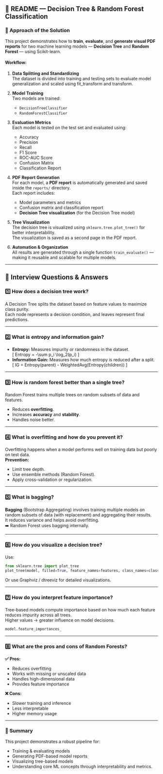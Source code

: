 
## 📘 README — Decision Tree & Random Forest Classification

### 🧠 **Approach of the Solution**

This project demonstrates how to **train**, **evaluate**, and **generate visual PDF reports** for two machine learning models — **Decision Tree** and **Random Forest** — using Scikit-learn.

#### **Workflow:**
1. **Data Splitting and Standardizing**  
   The dataset is divided into training and testing sets to evaluate model generalization and scaled using fit_transform and transform.

2. **Model Training**  
   Two models are trained:
   - `DecisionTreeClassifier`
   - `RandomForestClassifier`

3. **Evaluation Metrics**  
   Each model is tested on the test set and evaluated using:
   - Accuracy  
   - Precision  
   - Recall  
   - F1 Score  
   - ROC-AUC Score  
   - Confusion Matrix  
   - Classification Report  

4. **PDF Report Generation**  
   For each model, a **PDF report** is automatically generated and saved inside the `reports/` directory.  
   Each report includes:
   - Model parameters and metrics  
   - Confusion matrix and classification report  
   - **Decision Tree visualization** (for the Decision Tree model)

5. **Tree Visualization**  
   The decision tree is visualized using `sklearn.tree.plot_tree()` for better interpretability.  
   The visualization is saved as a second page in the PDF report.

6. **Automation & Organization**  
   All results are generated through a single function `train_evaluate()` — making it reusable and scalable for multiple models.

---

## 🎯 **Interview Questions & Answers**

### **1️⃣ How does a decision tree work?**
A Decision Tree splits the dataset based on feature values to maximize class purity.  
Each node represents a decision condition, and leaves represent final predictions.

---

### **2️⃣ What is entropy and information gain?**
- **Entropy:** Measures impurity or randomness in the dataset.  
  \[ Entropy = -\sum p_i \log_2(p_i) \]
- **Information Gain:** Measures how much entropy is reduced after a split.  
  \[ IG = Entropy(parent) - WeightedAvg(Entropy(children)) \]

---

### **3️⃣ How is random forest better than a single tree?**
Random Forest trains multiple trees on random subsets of data and features.  
- Reduces **overfitting**.  
- Increases **accuracy** and **stability**.  
- Handles noise better.

---

### **4️⃣ What is overfitting and how do you prevent it?**
Overfitting happens when a model performs well on training data but poorly on test data.  
**Prevention:**  
- Limit tree depth.  
- Use ensemble methods (Random Forest).  
- Apply cross-validation or regularization.

---

### **5️⃣ What is bagging?**
**Bagging** (Bootstrap Aggregating) involves training multiple models on random subsets of data (with replacement) and aggregating their results.  
It reduces variance and helps avoid overfitting.  
➡️ Random Forest uses bagging internally.

---

### **6️⃣ How do you visualize a decision tree?**
Use:
```python
from sklearn.tree import plot_tree
plot_tree(model, filled=True, feature_names=features, class_names=classes)
```
Or use Graphviz / dtreeviz for detailed visualizations.

---

### **7️⃣ How do you interpret feature importance?**
Tree-based models compute importance based on how much each feature reduces impurity across all trees.  
Higher values → greater influence on model decisions.  
```python
model.feature_importances_
```

---

### **8️⃣ What are the pros and cons of Random Forests?**

**✅ Pros:**
- Reduces overfitting  
- Works with missing or unscaled data  
- Handles high-dimensional data  
- Provides feature importance  

**❌ Cons:**
- Slower training and inference  
- Less interpretable  
- Higher memory usage  

---

### 🏁 **Summary**
This project demonstrates a robust pipeline for:
- Training & evaluating models  
- Generating PDF-based model reports  
- Visualizing tree-based models  
- Understanding core ML concepts through interpretability and metrics.
